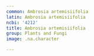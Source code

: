 ```yaml
---
common: Ambrosia artemisiifolia
latin: Ambrosia artemisiifolia
ncbi: '4212'
title: Ambrosia artemisiifolia
group: Plants and Fungi
image: .na.character

---
```

